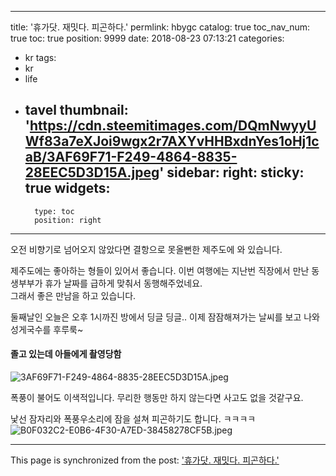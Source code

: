 
---
title: '휴가닷. 재밋다. 피곤하다.'
permlink: hbygc
catalog: true
toc_nav_num: true
toc: true
position: 9999
date: 2018-08-23 07:13:21
categories:
- kr
tags:
- kr
- life
- tavel
thumbnail: 'https://cdn.steemitimages.com/DQmNwyyUWf83a7eXJoi9wgx2r7AXYvHHBxdnYes1oHj1caB/3AF69F71-F249-4864-8835-28EEC5D3D15A.jpeg'
sidebar:
    right:
        sticky: true
widgets:
    -
        type: toc
        position: right
---


오전 비향기로 넘어오지 않았다면 
결항으로 못올뻔한 제주도에 와 있습니다. 

제주도에는 좋아하는 형들이 있어서 좋습니다. 
이번 여행에는 지난번 직장에서 만난 동생부부가 
휴가 날짜를 급하게 맞춰서 동행해주었네요.  
그래서 좋은 만남을 하고 있습니다. 

둘째날인 오늘은 오후 1시까진 방에서 딩글 딩글..
이제 잠잠해져가는 날씨를 보고 나와 성게국수를 
후루룩~

#### 졸고 있는데 아들에게 촬영당함
![3AF69F71-F249-4864-8835-28EEC5D3D15A.jpeg](https://cdn.steemitimages.com/DQmNwyyUWf83a7eXJoi9wgx2r7AXYvHHBxdnYes1oHj1caB/3AF69F71-F249-4864-8835-28EEC5D3D15A.jpeg)

폭풍이 불어도 이색적입니다. 
무리한 행동만 하지 않는다면 사고도 없을 것같구요. 

낯선 잠자리와 폭풍우소리에 잠을 설쳐 피곤하기도 합니다. ㅋㅋㅋㅋ
![B0F032C2-E0B6-4F30-A7ED-38458278CF5B.jpeg](https://cdn.steemitimages.com/DQmVokYfeMYByMvLJ3bS8WcwWHFRH2TDELKKAVSCUmoogDo/B0F032C2-E0B6-4F30-A7ED-38458278CF5B.jpeg)

- - -

This page is synchronized from the post: ['휴가닷. 재밋다. 피곤하다.'](https://steemit.com/@kingbit/hbygc)
